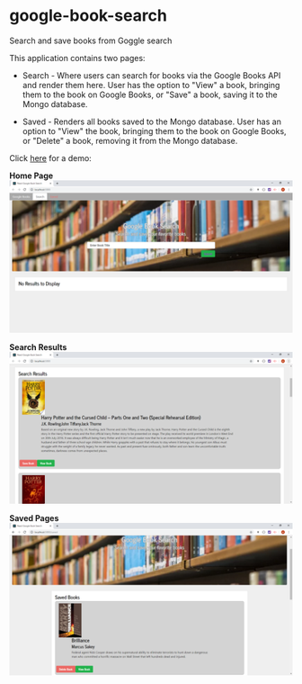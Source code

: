 # google-book-search
Search and save books from Goggle search

This application contains two pages:

- Search - Where users can search for books via the Google Books API and render them here. User has the option to "View" a book, bringing them to the book on Google Books, or "Save" a book, saving it to the Mongo database.

- Saved - Renders all books saved to the Mongo database. User has an option to "View" the book, bringing them to the book on Google Books, or "Delete" a book, removing it from the Mongo database.

Click [here](https://drive.google.com/file/d/1J4yZZpxVlAwc3xN3qMQk6Ho_onYxKvpf/view) for a demo:

**Home Page**
![Search](/client/public/google_search.png)

**Search Results**
![Search](/client/public/google_search2.png)

**Saved Pages**
![Search](/client/public/google_saved.png)
